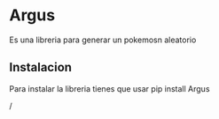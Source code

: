 # Argus 
Es una libreria para generar un pokemosn aleatorio 

## Instalacion 
Para instalar la libreria tienes que usar pip install Argus  

/